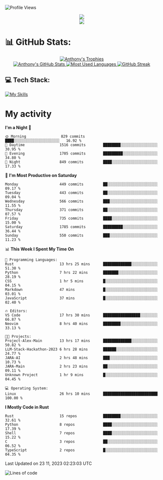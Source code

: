 
![Profile Views](https://komarev.com/ghpvc/?username=anthonymichaeltdm&label=Profile%20views&color=0e75b6&style=flat)

<!--profile banner-->
<div align="center">
  <img src="https://svg-banners.vercel.app/api?type=typeWriter&text1=Anthony%20Rubick&width=800&height=150" />
</div>

<!--profile views-->
<div align="center">
  <a href="https://u8views.com/github/AnthonyMichaelTDM">
    <img src="https://u8views.com/api/v1/github/profiles/68485672/views/day-week-month-total-count.svg">
  </a>
</div>

# 📊 GitHub Stats:

<!--trophies https://github.com/ryo-ma/github-profile-trophy -->
<div align="center"> 
  <a href="https://github.com/ryo-ma/github-profile-trophy">
    <picture>
      <source
        srcset="https://github-profile-trophy.vercel.app/?username=anthonymichaeltdm&theme=gitdimmed&no-frame=true&no-bg=true&column=-1"
        media="(prefers-color-scheme: dark)"
      />
      <source
        srcset="https://github-profile-trophy.vercel.app/?username=anthonymichaeltdm&theme=_____&no-frame=true&no-bg=true&column=-1"
        media="(prefers-color-scheme: light), (prefers-color-scheme: no-preference)"
      />
      <img src="https://github-profile-trophy.vercel.app/?username=anthonymichaeltdm&theme=gitdimmed&no-frame=true&no-bg=true&column=-1" alt="Anthony's Trophies" />
    </picture>
  </a>
</div>

<div align="center">
  <a href="https://github.com/anuraghazra/github-readme-stats">
    <picture>
      <source
        srcset="https://github-readme-stats.vercel.app/api?username=anthonymichaeltdm&show_icons=true&locale=en&theme=github_dark_dimmed&count_private=true&hide_border=true&include_all_commits=true"
        media="(prefers-color-scheme: dark)"
      />
      <source
        srcset="https://github-readme-stats.vercel.app/api?username=anthonymichaeltdm&show_icons=true&locale=en&theme=___&count_private=true&hide_border=true&include_all_commits=true"
        media="(prefers-color-scheme: light), (prefers-color-scheme: no-preference)"
      />
      <img src="https://github-readme-stats.vercel.app/api?username=anthonymichaeltdm&show_icons=true&locale=en&theme=github_dark_dimmed&count_private=true&hide_border=true&include_all_commits=true" alt="Anthony's GitHub Stats" />
    </picture>
  </a>
  
  <!--most used languages-->
  <a href="https://github.com/anuraghazra/github-readme-stats">
    <picture>
      <source
        srcset="https://github-readme-stats.vercel.app/api/top-langs?username=anthonymichaeltdm&show_icons=true&locale=en&layout=compact&theme=github_dark_dimmed&langs_count=8&count_private=true&size_weight=0.5&count_weight=0.5&hide_border=true"
        media="(prefers-color-scheme: dark)"
      />
      <source
        srcset="https://github-readme-stats.vercel.app/api/top-langs?username=anthonymichaeltdm&show_icons=true&locale=en&layout=compact&theme=____&langs_count=8&count_private=true&size_weight=0.5&count_weight=0.5&hide_border=true"
        media="(prefers-color-scheme: light), (prefers-color-scheme: no-preference)"
      />
      <img src="https://github-readme-stats.vercel.app/api/top-langs?username=anthonymichaeltdm&show_icons=true&locale=en&layout=compact&theme=github_dark_dimmed&langs_count=8&count_private=true&size_weight=0.5&count_weight=0.5&hide_border=true" alt="Most Used Languages" />
    </picture>
  </a>
  
  <!--streak https://git.io/streak-stats -->
  <a href="https://git.io/streak-stats">
    <picture>
      <source
        srcset="https://streak-stats.demolab.com?user=AnthonyMichaelTDM&theme=one-dark-pro&hide_border=true"
        media="(prefers-color-scheme: dark)"
      />
      <source
        srcset="https://streak-stats.demolab.com?user=AnthonyMichaelTDM&theme=_____&hide_border=true"
        media="(prefers-color-scheme: light), (prefers-color-scheme: no-preference)"
      />
      <img src="https://streak-stats.demolab.com?user=AnthonyMichaelTDM&theme=one-dark-pro&hide_border=true" alt="GitHub Streak" />
    </picture>
  </a>
</div>

<!--favorite languages and tools, and most used langs-->
## 💻 Tech Stack:

[![My Skills](https://skillicons.dev/icons?i=rust,actix,aws,github,githubactions,git,linux,bash,cpp,docker,java,latex,md,neovim,postgres,py,regex,vscode&theme=dark&perline=6)](https://skillicons.dev#gh-dark-mode-only)

# My activity

<!--START_SECTION:activity-->

<!--END_SECTION:activity-->

<!-- weekly activity https://github.com/AnthonyMichaelTDM/waka-readme-stats -->
<!--START_SECTION:waka-->
**I'm a Night 🦉** 

```text
🌞 Morning                829 commits         ████░░░░░░░░░░░░░░░░░░░░░   16.92 % 
🌆 Daytime                1516 commits        ████████░░░░░░░░░░░░░░░░░   30.95 % 
🌃 Evening                1705 commits        █████████░░░░░░░░░░░░░░░░   34.80 % 
🌙 Night                  849 commits         ████░░░░░░░░░░░░░░░░░░░░░   17.33 % 
```
📅 **I'm Most Productive on Saturday** 

```text
Monday                   449 commits         ██░░░░░░░░░░░░░░░░░░░░░░░   09.17 % 
Tuesday                  443 commits         ██░░░░░░░░░░░░░░░░░░░░░░░   09.04 % 
Wednesday                566 commits         ███░░░░░░░░░░░░░░░░░░░░░░   11.55 % 
Thursday                 371 commits         ██░░░░░░░░░░░░░░░░░░░░░░░   07.57 % 
Friday                   735 commits         ████░░░░░░░░░░░░░░░░░░░░░   15.00 % 
Saturday                 1785 commits        █████████░░░░░░░░░░░░░░░░   36.44 % 
Sunday                   550 commits         ███░░░░░░░░░░░░░░░░░░░░░░   11.23 % 
```


📊 **This Week I Spent My Time On** 

```text
💬 Programming Languages: 
Rust                     13 hrs 25 mins      █████████████░░░░░░░░░░░░   51.30 % 
Python                   7 hrs 22 mins       ███████░░░░░░░░░░░░░░░░░░   28.19 % 
CSS                      1 hr 5 mins         █░░░░░░░░░░░░░░░░░░░░░░░░   04.15 % 
Markdown                 47 mins             █░░░░░░░░░░░░░░░░░░░░░░░░   03.01 % 
JavaScript               37 mins             █░░░░░░░░░░░░░░░░░░░░░░░░   02.40 % 

🔥 Editors: 
VS Code                  17 hrs 30 mins      █████████████████░░░░░░░░   66.87 % 
Neovim                   8 hrs 40 mins       ████████░░░░░░░░░░░░░░░░░   33.13 % 

🐱‍💻 Projects: 
Project-Alex-Main        13 hrs 17 mins      █████████████░░░░░░░░░░░░   50.82 % 
LLM-Stack-Hackathon-2023 6 hrs 28 mins       ██████░░░░░░░░░░░░░░░░░░░   24.77 % 
JARA-AI                  2 hrs 48 mins       ███░░░░░░░░░░░░░░░░░░░░░░   10.73 % 
JARA-Main                2 hrs 23 mins       ██░░░░░░░░░░░░░░░░░░░░░░░   09.11 % 
Unknown Project          1 hr 9 mins         █░░░░░░░░░░░░░░░░░░░░░░░░   04.45 % 

💻 Operating System: 
Linux                    26 hrs 10 mins      █████████████████████████   100.00 % 
```

**I Mostly Code in Rust** 

```text
Rust                     15 repos            ████████░░░░░░░░░░░░░░░░░   32.61 % 
Python                   8 repos             ████░░░░░░░░░░░░░░░░░░░░░   17.39 % 
Shell                    7 repos             ████░░░░░░░░░░░░░░░░░░░░░   15.22 % 
C                        3 repos             ██░░░░░░░░░░░░░░░░░░░░░░░   06.52 % 
TypeScript               2 repos             █░░░░░░░░░░░░░░░░░░░░░░░░   04.35 % 
```




 Last Updated on 23 11, 2023 02:23:03 UTC
<!--END_SECTION:waka-->

<!--START_SECTION:loc-->
![Lines of code](https://img.shields.io/badge/From%20Hello%20World%20I%27ve%20Written-12.3%20million%20lines%20of%20code-blue)


<!--END_SECTION:loc-->
